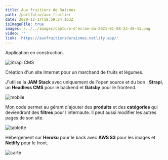 ```yaml
---
title: Aux fruitiers de Raismes
path: /portfolio/aux-fruitier
date: 2020-12-17T18:59:24.163Z
isImageFile: true
images: /../../images/capture-d’écran-du-2021-01-08-23-39-41.png
video: ''
link: 'https://auxfruitiersderaismes.netlify.app/'
---
```

Application en construction.

![Strapi CMS](/../../images/capture-d’écran-du-2021-01-08-23-45-50.png "Strapi CMS")

Création d'un site Internet pour un marchand de fruits et légumes.

J'utilise la **JAM Stack** avec uniquement de l'open source et du bon : **Strapi**, un **Headless CMS** pour le backend et **Gatsby** pour le frontend.

![mobile](/../../images/capture-d’écran-du-2021-01-08-23-42-38.png "mobile")

Mon code permet au gérant d'ajouter des **produits** et des **catégories** qui deviendront des **filtres** pour l'internaute. Il peut aussi modifier les autres pages de son site.

![tablette](/../../images/capture-d’écran-du-2021-01-08-23-38-15.png "tablette")

Hébergement sur **Heroku** pour le back avec **AWS S3** pour les images et **Netlify** pour le front.

![carte](/../../images/capture-d’écran-du-2021-01-08-23-38-49.png "carte")
